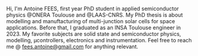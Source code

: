 Hi, I'm Antoine FEES, first year PhD student in applied semiconductor physics @ONERA Toulouse and @LAAS-CNRS. 
My PhD thesis is about modelling and manuftacturing of multi-junction solar cells for space applications. 
Before that, I graduated as an INSA Toulouse engineer in 2023. 
My favorite subjects are solid state and semiconductor physics, modelling, µcontrollers, electronics and instrumentation. 
Feel free to reach me @ fees.antoine@gmail.com for anything relevant. 

